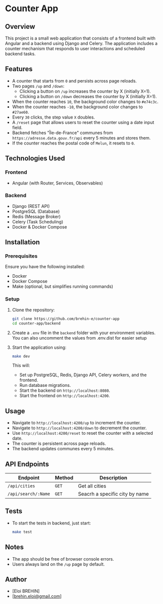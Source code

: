# Counter App

## Overview
This project is a small web application that consists of a frontend built with Angular and a backend using Django and Celery. The application includes a counter mechanism that responds to user interactions and scheduled backend tasks.

## Features
- A counter that starts from `0` and persists across page reloads.
- Two pages `/up` and `/down`:
  - Clicking a button on `/up` increases the counter by X (initially X=1).
  - Clicking a button on `/down` decreases the counter by X (initially X=1).
- When the counter reaches `10`, the background color changes to `#e74c3c`.
- When the counter reaches `-10`, the background color changes to `#27ae60`.
- Every `30` clicks, the step value `X` doubles.
- A `/reset` page that allows users to reset the counter using a date input field.
- Backend fetches "Île-de-France" communes from `https://adresse.data.gouv.fr/api` every 5 minutes and stores them.
- If the counter reaches the postal code of `Melun`, it resets to `0`.

## Technologies Used
### Frontend
- Angular (with Router, Services, Observables)

### Backend
- Django (REST API)
- PostgreSQL (Database)
- Redis (Message Broker)
- Celery (Task Scheduling)
- Docker & Docker Compose

## Installation
### Prerequisites
Ensure you have the following installed:
- Docker
- Docker Compose
- Make (optional, but simplifies running commands)

### Setup
1. Clone the repository:
   ```sh
   git clone https://github.com/brehin-e/counter-app
   cd counter-app/backend
   ```

2. Create a `.env` file in the `backend` folder with your environment variables.
   You can also uncomment the values from .env.dist for easier setup

3. Start the application using:
   ```sh
   make dev
   ```
   This will:
   - Set up PostgreSQL, Redis, Django API, Celery workers, and the frontend.
   - Run database migrations.
   - Start the backend on `http://localhost:8080`.
   - Start the frontend on `http://localhost:4200`.

## Usage
- Navigate to `http://localhost:4200/up` to increment the counter.
- Navigate to `http://localhost:4200/down` to decrement the counter.
- Use `http://localhost:4200/reset` to reset the counter with a selected date.
- The counter is persistent across page reloads.
- The backend updates communes every 5 minutes.

## API Endpoints
| Endpoint         | Method | Description |
|-----------------|--------|-------------|
| `/api/cities`   | `GET`  | Get all cities |
| `/api/search/:Name` | `GET` | Seacrh a specific city by name |

## Tests
- To start the tests in backend, just start:
   ```sh
   make test
   ```

## Notes
- The app should be free of browser console errors.
- Users always land on the `/up` page by default.

## Author
- [Eloi BREHIN]
- [brehin.eloi@gmail.com]